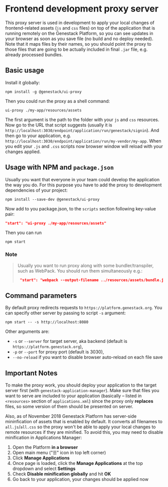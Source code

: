 # Frontend development proxy server
This proxy server is used in development to apply your local changes of frontend-related assets
(`js` and `css` files) on top of the application that is running remotely on the Genestack Platform,
so you can see updates in your browser as soon as you save file (no build and no deploy needed).
Note that it maps files by their names, so you should point the proxy to those files that are going
to be actually included in final `.jar` file, e.g. already processed bundles.

## Basic usage

Install it globally:
```
npm install -g @genestack/ui-proxy
```
Then you could run the proxy as a shell command:
```
ui-proxy ./my-app/resources/assets
```
The first argument is the path to the folder with your `js` and `css` resources.
Now go to the URL that script suggests (usually it is
`http://localhost:3030/endpoint/application/run/genestack/signin`). And then go to your application,
e.g. `http://localhost:3030/endpoint/application/run/my-vendor/my-app`. When you edit your `.js` and
`.css` scripts now browser window will reload with your changes applied.

## Usage with NPM and `package.json`
Usually you want that everyone in your team could develop the application the way you do. For this
purpose you have to add the proxy to development dependencies of your project:
```
npm install --save-dev @genestack/ui-proxy
```
Now add to you package.json, to the `scripts` section following key-value pair:
```json
"start": "ui-proxy ./my-app/resources/assets"
```

Then you can run
```
npm start
```

### Note
> Usually you want to run proxy along with some bundler/transpiler, such as WebPack. You should
> run them simultaneously e.g.:
> ```json
>  "start": "webpack --output-filename ../resources/assets/bundle.js --watch & ui-proxy ../resources/assets; fg"
> ```

## Command parameters
By default proxy redirects requests to `https://platform.genestack.org`. You can specify other
server by passing to script `-s` argument:
```
npm start -- -s http://localhost:8080
```

Other arguments are:
* `-s` or `--server` for target server, aka backend (default is `https://platform.genestack.org`),
* `-p` or `--port` for proxy port (default is 3030),
* `--no-reload` if you want to disable browser auto-reload on each file save

## Important Notes

To make the proxy work, you should deploy your application to the target server first
(with `genestack-application-manager`). Make sure that files you want to serve are included to your
application (basically – listed in `<resources>` section of `applications.xml`) since the proxy
only **replaces** files, so some version of them should be presented on server.

Also, as of November 2018 Genestack Platform has server-side mininfication of assets that is enabled
by default. It converts all filenames to `all.js`/`all.css` so the proxy won't be able to apply your
local changes to remote resources if they are minified. To avoid this, you may need to disable
minification in Applications Manager:
1. Open the Platform **in a browser**
1. Open main menu ("☰" icon in top left corner)
1. Click **Manage Applications**
1. Once page is loaded, click the **Manage Applications** at the top dropdown and select **Settings**
1. Check **Disable minification globally** and hit **OK**
1. Go back to your application, your changes should be applied now
